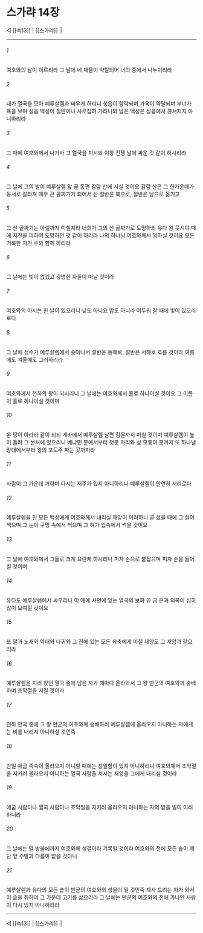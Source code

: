 ﻿# 스가랴 14장

◁ [[슥13]] | [[스가랴]] ||
***

###### 1
여호와의 날이 이르리라 그 날에 네 재물이 약탈되어 너의 중에서 나누이리라

###### 2
내가 열국을 모아 예루살렘과 싸우게 하리니 성읍이 함락되며 가옥이 약탈되며 부녀가 욕을 보며 성읍 백성이 절반이나 사로잡혀 가려니와 남은 백성은 성읍에서 끊쳐지지 아니하리라

###### 3
그 때에 여호와께서 나가사 그 열국을 치시되 이왕 전쟁 날에 싸운 것 같이 하시리라

###### 4
그 날에 그의 발이 예루살렘 앞 곧 동편 감람 산에 서실 것이요 감람 산은 그 한가운데가 동서로 갈라져 매우 큰 골짜기가 되어서 산 절반은 북으로, 절반은 남으로 옮기고

###### 5
그 산 골짜기는 아셀까지 미칠지라 너희가 그의 산 골짜기로 도망하되 유다 왕 웃시야 때에 지진을 피하여 도망하던 것 같이 하리라 나의 하나님 여호와께서 임하실 것이요 모든 거룩한 자가 주와 함께 하리라

###### 6
그 날에는 빛이 없겠고 광명한 자들이 떠날 것이라

###### 7
여호와의 아시는 한 날이 있으리니 낮도 아니요 밤도 아니라 어두워 갈 때에 빛이 있으리로다

###### 8
그 날에 생수가 예루살렘에서 솟아나서 절반은 동해로, 절반은 서해로 흐를 것이라 여름에도 겨울에도 그러하리라

###### 9
여호와께서 천하의 왕이 되시리니 그 날에는 여호와께서 홀로 하나이실 것이요 그 이름이 홀로 하나이실 것이며

###### 10
온 땅이 아라바 같이 되되 게바에서 예루살렘 남편 림몬까지 미칠 것이며 예루살렘이 높이 들려 그 본처에 있으리니 베냐민 문에서부터 첫문 자리와 성 모퉁이 문까지 또 하나넬 망대에서부터 왕의 포도주 짜는 곳까지라

###### 11
사람이 그 가운데 거하며 다시는 저주가 있지 아니하리니 예루살렘이 안연히 서리로다

###### 12
예루살렘을 친 모든 백성에게 여호와께서 내리실 재앙이 이러하니 곧 섰을 때에 그 살이 썩으며 그 눈이 구멍 속에서 썩으며 그 혀가 입속에서 썩을 것이요

###### 13
그 날에 여호와께서 그들로 크게 요란케 하시리니 피차 손으로 붙잡으며 피차 손을 들어 칠 것이며

###### 14
유다도 예루살렘에서 싸우리니 이 때에 사면에 있는 열국의 보화 곧 금 은과 의복이 심히 많이 모여질 것이요

###### 15
또 말과 노새와 약대와 나귀와 그 진에 있는 모든 육축에게 미칠 재앙도 그 재앙과 같으리라

###### 16
예루살렘을 치러 왔던 열국 중에 남은 자가 해마다 올라와서 그 왕 만군의 여호와께 숭배하며 초막절을 지킬 것이라

###### 17
천하 만국 중에 그 왕 만군의 여호와께 숭배하러 예루살렘에 올라오지 아니하는 자에게는 비를 내리지 아니하실 것인즉

###### 18
만일 애굽 족속이 올라오지 아니할 때에는 창일함이 있지 아니하리니 여호와께서 초막절을 지키러 올라오지 아니하는 열국 사람을 치시는 재앙을 그에게 내리실 것이라

###### 19
애굽 사람이나 열국 사람이나 초막절을 지키러 올라오지 아니하는 자의 받을 벌이 이러하니라

###### 20
그 날에는 말 방울에까지 여호와께 성결이라 기록될 것이라 여호와의 전에 모든 솥이 제단 앞 주발과 다름이 없을 것이니

###### 21
예루살렘과 유다의 모든 솥이 만군의 여호와의 성물이 될 것인즉 제사 드리는 자가 와서 이 솥을 취하여 그 가운데 고기를 삶으리라 그 날에는 만군의 여호와의 전에 가나안 사람이 다시 있지 아니하리라

***
◁ [[슥13]] | [[스가랴]] ||